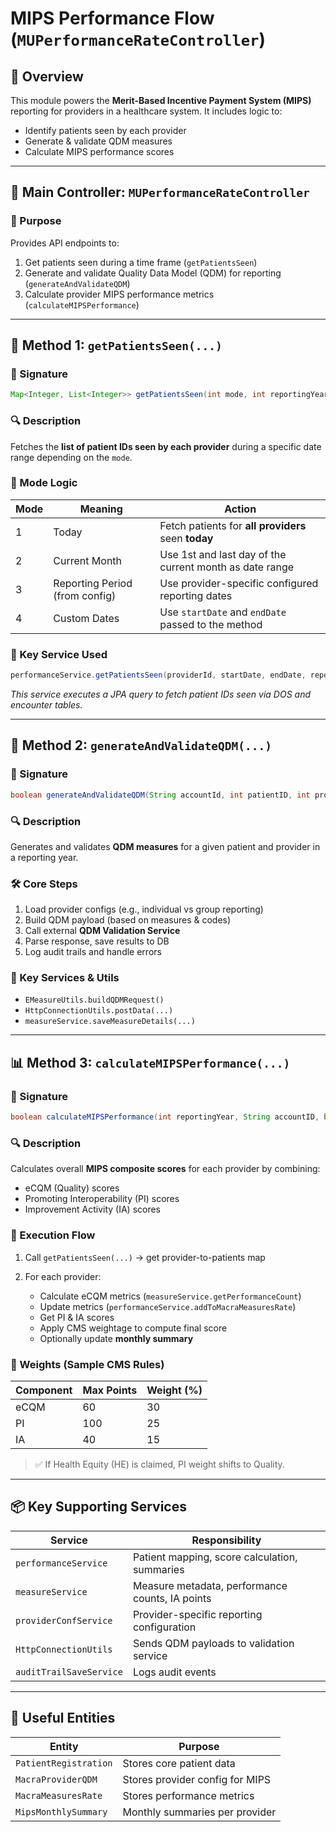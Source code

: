 # MIPS Performance Flow (`MUPerformanceRateController`)

## 🏁 Overview

This module powers the **Merit-Based Incentive Payment System (MIPS)** reporting for providers in a healthcare system. It includes logic to:

* Identify patients seen by each provider
* Generate & validate QDM measures
* Calculate MIPS performance scores

---

## 📂 Main Controller: `MUPerformanceRateController`

### 🎯 Purpose

Provides API endpoints to:

1. Get patients seen during a time frame (`getPatientsSeen`)
2. Generate and validate Quality Data Model (QDM) for reporting (`generateAndValidateQDM`)
3. Calculate provider MIPS performance metrics (`calculateMIPSPerformance`)

---

## 🔁 Method 1: `getPatientsSeen(...)`

### 📌 Signature

```java
Map<Integer, List<Integer>> getPatientsSeen(int mode, int reportingYear, Date startDate, Date endDate)
```

### 🔍 Description

Fetches the **list of patient IDs seen by each provider** during a specific date range depending on the `mode`.

### 🧭 Mode Logic

| Mode | Meaning                        | Action                                                  |
| ---- | ------------------------------ | ------------------------------------------------------- |
| 1    | Today                          | Fetch patients for **all providers** seen **today**     |
| 2    | Current Month                  | Use 1st and last day of the current month as date range |
| 3    | Reporting Period (from config) | Use provider-specific configured reporting dates        |
| 4    | Custom Dates                   | Use `startDate` and `endDate` passed to the method      |

### 🔗 Key Service Used

```java
performanceService.getPatientsSeen(providerId, startDate, endDate, reportingYear)
```

*This service executes a JPA query to fetch patient IDs seen via DOS and encounter tables.*

---

## 🧠 Method 2: `generateAndValidateQDM(...)`

### 📌 Signature

```java
boolean generateAndValidateQDM(String accountId, int patientID, int providerId, Integer reportingYear)
```

### 🔍 Description

Generates and validates **QDM measures** for a given patient and provider in a reporting year.

### 🛠️ Core Steps

1. Load provider configs (e.g., individual vs group reporting)
2. Build QDM payload (based on measures & codes)
3. Call external **QDM Validation Service**
4. Parse response, save results to DB
5. Log audit trails and handle errors

### 🔗 Key Services & Utils

* `EMeasureUtils.buildQDMRequest()`
* `HttpConnectionUtils.postData(...)`
* `measureService.saveMeasureDetails(...)`

---

## 📊 Method 3: `calculateMIPSPerformance(...)`

### 📌 Signature

```java
boolean calculateMIPSPerformance(int reportingYear, String accountID, boolean isMonthlyReport)
```

### 🔍 Description

Calculates overall **MIPS composite scores** for each provider by combining:

* eCQM (Quality) scores
* Promoting Interoperability (PI) scores
* Improvement Activity (IA) scores

### 🧭 Execution Flow

1. Call `getPatientsSeen(...)` → get provider-to-patients map
2. For each provider:

   * Calculate eCQM metrics (`measureService.getPerformanceCount`)
   * Update metrics (`performanceService.addToMacraMeasuresRate`)
   * Get PI & IA scores
   * Apply CMS weightage to compute final score
   * Optionally update **monthly summary**

### 🧮 Weights (Sample CMS Rules)

| Component | Max Points | Weight (%) |
| --------- | ---------- | ---------- |
| eCQM      | 60         | 30         |
| PI        | 100        | 25         |
| IA        | 40         | 15         |

> ✅ If Health Equity (HE) is claimed, PI weight shifts to Quality.

---

## 📦 Key Supporting Services

| Service                 | Responsibility                                  |
| ----------------------- | ----------------------------------------------- |
| `performanceService`    | Patient mapping, score calculation, summaries   |
| `measureService`        | Measure metadata, performance counts, IA points |
| `providerConfService`   | Provider-specific reporting configuration       |
| `HttpConnectionUtils`   | Sends QDM payloads to validation service        |
| `auditTrailSaveService` | Logs audit events                               |

---

## 🧩 Useful Entities

| Entity                | Purpose                         |
| --------------------- | ------------------------------- |
| `PatientRegistration` | Stores core patient data        |
| `MacraProviderQDM`    | Stores provider config for MIPS |
| `MacraMeasuresRate`   | Stores performance metrics      |
| `MipsMonthlySummary`  | Monthly summaries per provider  |

